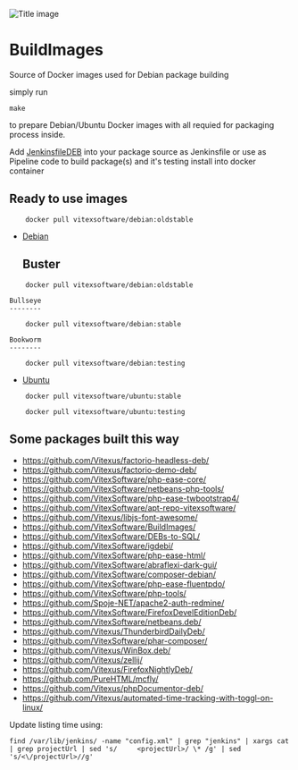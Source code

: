 ![Title image](build-images.svg?raw=truue)

# BuildImages
Source of Docker images used for Debian package building

simply run

```shell
make
```

to prepare Debian/Ubuntu Docker images with all requied for packaging process inside.

Add [JenkinsfileDEB](JenkinsfileDEB) into your package source as Jenkinsfile or use as Pipeline code to build package(s) and it's
testing install into docker container


Ready to use images 
-------------------

```shell
    docker pull vitexsoftware/debian:oldstable
```

  * [Debian](https://hub.docker.com/r/vitexsoftware/debian/tags?page=1&ordering=last_updated)

	Buster
	------
```shell
    docker pull vitexsoftware/debian:oldstable
```

	Bullseye
	--------


```shell
    docker pull vitexsoftware/debian:stable
```

	Bookworm
	--------


```shell
    docker pull vitexsoftware/debian:testing
```




  * [Ubuntu](https://hub.docker.com/r/vitexsoftware/ubuntu/tags?page=1&ordering=last_updated)


```shell
    docker pull vitexsoftware/ubuntu:stable
```


```shell
    docker pull vitexsoftware/ubuntu:testing
```



Some packages built this way
----------------------------

  * https://github.com/Vitexus/factorio-headless-deb/
  * https://github.com/Vitexus/factorio-demo-deb/
  * https://github.com/VitexSoftware/php-ease-core/
  * https://github.com/VitexSoftware/netbeans-php-tools/
  * https://github.com/VitexSoftware/php-ease-twbootstrap4/
  * https://github.com/VitexSoftware/apt-repo-vitexsoftware/
  * https://github.com/Vitexus/libjs-font-awesome/
  * https://github.com/VitexSoftware/BuildImages/
  * https://github.com/VitexSoftware/DEBs-to-SQL/
  * https://github.com/VitexSoftware/igdebi/
  * https://github.com/VitexSoftware/php-ease-html/
  * https://github.com/VitexSoftware/abraflexi-dark-gui/
  * https://github.com/VitexSoftware/composer-debian/
  * https://github.com/VitexSoftware/php-ease-fluentpdo/
  * https://github.com/VitexSoftware/php-tools/
  * https://github.com/Spoje-NET/apache2-auth-redmine/
  * https://github.com/VitexSoftware/FirefoxDevelEditionDeb/
  * https://github.com/VitexSoftware/netbeans.deb/
  * https://github.com/Vitexus/ThunderbirdDailyDeb/
  * https://github.com/VitexSoftware/phar-composer/
  * https://github.com/Vitexus/WinBox.deb/
  * https://github.com/Vitexus/zellij/
  * https://github.com/Vitexus/FirefoxNightlyDeb/
  * https://github.com/PureHTML/mcfly/
  * https://github.com/Vitexus/phpDocumentor-deb/
  * https://github.com/Vitexus/automated-time-tracking-with-toggl-on-linux/




Update listing time using:

```shell
find /var/lib/jenkins/ -name "config.xml" | grep "jenkins" | xargs cat | grep projectUrl | sed 's/     <projectUrl>/ \* /g' | sed 's/<\/projectUrl>//g'
```
